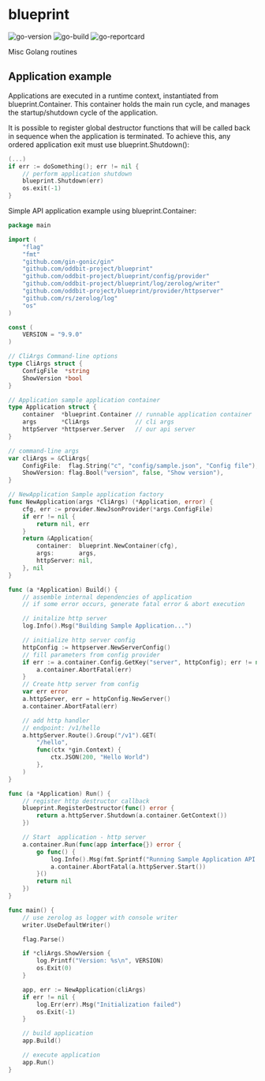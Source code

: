 # blueprint

![go-version](https://img.shields.io/github/go-mod/go-version/oddbit-project/blueprint)
![go-build](https://img.shields.io/github/actions/workflow/status/oddbit-project/blueprint/run-tests.yml)
![go-reportcard](https://goreportcard.com/badge/github.com/oddbit-project/blueprint)


Misc Golang routines


## Application example

Applications are executed in a runtime context, instantiated from blueprint.Container. This container holds the main
run cycle, and manages the startup/shutdown cycle of the application.

It is possible to register global destructor functions that will be called back in sequence when the application is
terminated. To achieve this, any ordered application exit must use blueprint.Shutdown():
```go
(...)
if err := doSomething(); err != nil {
	// perform application shutdown
	blueprint.Shutdown(err)
	os.exit(-1)
}
```

Simple API application example using blueprint.Container:

```go
package main

import (
	"flag"
	"fmt"
	"github.com/gin-gonic/gin"
	"github.com/oddbit-project/blueprint"
	"github.com/oddbit-project/blueprint/config/provider"
	"github.com/oddbit-project/blueprint/log/zerolog/writer"
	"github.com/oddbit-project/blueprint/provider/httpserver"
	"github.com/rs/zerolog/log"
	"os"
)

const (
	VERSION = "9.9.0"
)

// CliArgs Command-line options
type CliArgs struct {
	ConfigFile  *string
	ShowVersion *bool
}

// Application sample application container
type Application struct {
	container  *blueprint.Container // runnable application container
	args       *CliArgs             // cli args
	httpServer *httpserver.Server   // our api server
}

// command-line args
var cliArgs = &CliArgs{
	ConfigFile:  flag.String("c", "config/sample.json", "Config file"),
	ShowVersion: flag.Bool("version", false, "Show version"),
}

// NewApplication Sample application factory
func NewApplication(args *CliArgs) (*Application, error) {
	cfg, err := provider.NewJsonProvider(*args.ConfigFile)
	if err != nil {
		return nil, err
	}
	return &Application{
		container:  blueprint.NewContainer(cfg),
		args:       args,
		httpServer: nil,
	}, nil
}

func (a *Application) Build() {
	// assemble internal dependencies of application
	// if some error occurs, generate fatal error & abort execution

	// initalize http server
	log.Info().Msg("Building Sample Application...")

	// initialize http server config
	httpConfig := httpserver.NewServerConfig()
	// fill parameters from config provider
	if err := a.container.Config.GetKey("server", httpConfig); err != nil {
		a.container.AbortFatal(err)
	}
	// Create http server from config
	var err error
	a.httpServer, err = httpConfig.NewServer()
	a.container.AbortFatal(err)

	// add http handler
	// endpoint: /v1/hello
	a.httpServer.Route().Group("/v1").GET(
		"/hello",
		func(ctx *gin.Context) {
			ctx.JSON(200, "Hello World")
		},
	)
}

func (a *Application) Run() {
	// register http destructor callback
	blueprint.RegisterDestructor(func() error {
		return a.httpServer.Shutdown(a.container.GetContext())
	})

	// Start  application - http server
	a.container.Run(func(app interface{}) error {
		go func() {
			log.Info().Msg(fmt.Sprintf("Running Sample Application API at https://%s:%d/v1/hello", a.httpServer.Config.Host, a.httpServer.Config.Port))
			a.container.AbortFatal(a.httpServer.Start())
		}()
		return nil
	})
}

func main() {
	// use zerolog as logger with console writer
	writer.UseDefaultWriter()

	flag.Parse()

	if *cliArgs.ShowVersion {
		log.Printf("Version: %s\n", VERSION)
		os.Exit(0)
	}

	app, err := NewApplication(cliArgs)
	if err != nil {
		log.Err(err).Msg("Initialization failed")
		os.Exit(-1)
	}

	// build application
	app.Build()

	// execute application
	app.Run()
}
```